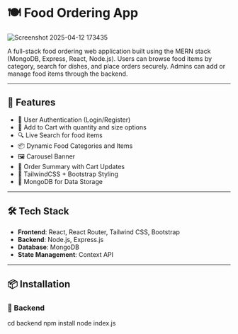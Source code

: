 # 🍽️ Food Ordering App

![Screenshot 2025-04-12 173435](https://github.com/user-attachments/assets/b3ce839b-3ae9-4b44-8cc1-e09eca689d4d)

A full-stack food ordering web application built using the MERN stack (MongoDB, Express, React, Node.js). Users can browse food items by category, search for dishes, and place orders securely. Admins can add or manage food items through the backend.

---

## 🚀 Features


- 🔐 User Authentication (Login/Register)
- 🛒 Add to Cart with quantity and size options
- 🔍 Live Search for food items
- 📦 Dynamic Food Categories and Items
- 🖼️ Carousel Banner
- 🧾 Order Summary with Cart Updates
- 🎨 TailwindCSS + Bootstrap Styling
- 💾 MongoDB for Data Storage

---

## 🛠️ Tech Stack

- **Frontend**: React, React Router, Tailwind CSS, Bootstrap
- **Backend**: Node.js, Express.js
- **Database**: MongoDB
- **State Management**: Context API

---

## 📦 Installation

### 🔧 Backend


cd backend
npm install
node index.js
